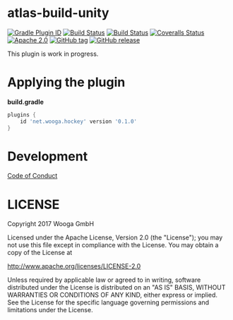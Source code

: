 atlas-build-unity
=================

[![Gradle Plugin ID](https://img.shields.io/badge/gradle-net.wooga.build--unity-brightgreen.svg?style=flat-square)](https://plugins.gradle.org/plugin/net.wooga.build-unity)
[![Build Status](https://wooga-shields.herokuapp.com/jenkins/s/https/atlas-jenkins.wooga.com/job/atlas-plugins/job/atlas-build-unity/job/master.svg?style=flat-square)]()
[![Build Status](https://img.shields.io/travis/wooga/atlas-build-unity/master.svg?style=flat-square)](https://travis-ci.org/wooga/atlas-build-unity)
[![Coveralls Status](https://img.shields.io/coveralls/wooga/atlas-build-unity/master.svg?style=flat-square)](https://coveralls.io/github/wooga/atlas-build-unity?branch=master)
[![Apache 2.0](https://img.shields.io/badge/license-Apache%202-blue.svg?style=flat-square)](https://raw.githubusercontent.com/wooga/atlas-build-unity/master/LICENSE)
[![GitHub tag](https://img.shields.io/github/tag/wooga/atlas-build-unity.svg?style=flat-square)]()
[![GitHub release](https://img.shields.io/github/release/wooga/atlas-build-unity.svg?style=flat-square)]()

This plugin is work in progress.

# Applying the plugin

**build.gradle**
```groovy
plugins {
    id 'net.wooga.hockey' version '0.1.0'
}
```


Development
===========

[Code of Conduct](docs/Code-of-conduct.md)

LICENSE
=======

Copyright 2017 Wooga GmbH

Licensed under the Apache License, Version 2.0 (the "License");
you may not use this file except in compliance with the License.
You may obtain a copy of the License at

<http://www.apache.org/licenses/LICENSE-2.0>

Unless required by applicable law or agreed to in writing, software
distributed under the License is distributed on an "AS IS" BASIS,
WITHOUT WARRANTIES OR CONDITIONS OF ANY KIND, either express or implied.
See the License for the specific language governing permissions and
limitations under the License.

<!-- Links -->
[unity]:                https://unity3d.com/ "Unity 3D"
[unity_cmd]:            https://docs.unity3d.com/Manual/CommandLineArguments.html
[gradle]:               https://gradle.org/ "Gradle"
[gradle_finalizedBy]:   https://docs.gradle.org/3.5/dsl/org.gradle.api.Task.html#org.gradle.api.Task:finalizedBy
[gradle_dependsOn]:     https://docs.gradle.org/3.5/dsl/org.gradle.api.Task.html#org.gradle.api.Task:dependsOn

[yes]:                  https://atlas-resources.wooga.com/icons/icon_check.svg "yes"
[no]:                   https://atlas-resources.wooga.com/icons/icon_uncheck.svg "no"

